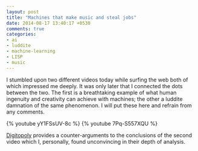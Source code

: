 ```yaml
---
layout: post
title: "Machines that make music and steal jobs"
date: 2014-08-17 13:40:17 +0530
comments: true
categories: 
- ai
- luddite
- machine-learning
- LISP
- music
---
```


I stumbled upon two different videos today while surfing the web both of which impressed me deeply. It was only later that I connected the dots between the two. The first is a breathtaking example of what human ingenuity and creativity can achieve with machines; the other a luddite damnation of the same phenomenon. I will put these here and refrain from any comments.

{% youtube yY1FSsUV-8c %}
{% youtube 7Pq-S557XQU %}

[Digitopoly][digitopoly] provides a counter-arguments to the conclusions of the second video which I, personally, found unconvincing in their depth of analysis.

<!--links-->
[digitopoly]: http://www.digitopoly.org/2014/08/16/the-ownership-of-machines/?utm_source=rss&utm_medium=rss&utm_campaign=the-ownership-of-machines
